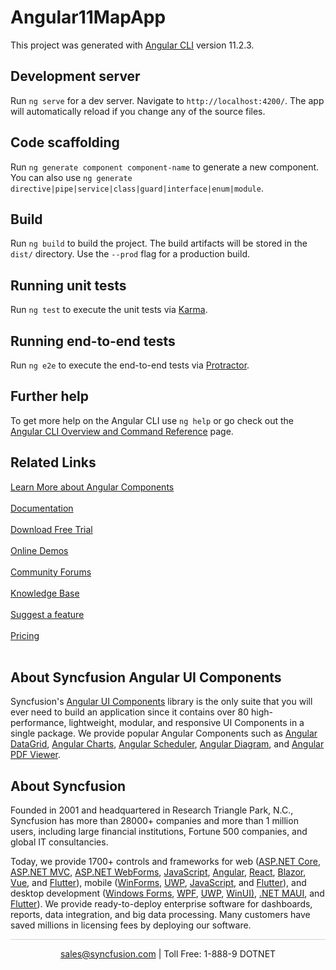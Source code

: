 # Angular11MapApp

This project was generated with [Angular CLI](https://github.com/angular/angular-cli) version 11.2.3.

## Development server

Run `ng serve` for a dev server. Navigate to `http://localhost:4200/`. The app will automatically reload if you change any of the source files.

## Code scaffolding

Run `ng generate component component-name` to generate a new component. You can also use `ng generate directive|pipe|service|class|guard|interface|enum|module`.

## Build

Run `ng build` to build the project. The build artifacts will be stored in the `dist/` directory. Use the `--prod` flag for a production build.

## Running unit tests

Run `ng test` to execute the unit tests via [Karma](https://karma-runner.github.io).

## Running end-to-end tests

Run `ng e2e` to execute the end-to-end tests via [Protractor](http://www.protractortest.org/).

## Further help

To get more help on the Angular CLI use `ng help` or go check out the [Angular CLI Overview and Command Reference](https://angular.io/cli) page.

## Related Links

[Learn More about Angular Components](https://www.syncfusion.com/angular-components/?utm_source=github&utm_medium=listing&utm_campaign=angular-maps-github-samples)<br/><br/>
[Documentation](https://ej2.syncfusion.com/angular/documentation/introduction/?utm_source=github&utm_medium=listing&utm_campaign=angular-maps-github-samples)<br/><br/>
[Download Free Trial](https://www.syncfusion.com/downloads?utm_source=github&utm_medium=listing&utm_campaign=angular-maps-github-samples)<br/><br/>
[Online Demos](https://ej2.syncfusion.com/angular/demos/?utm_source=github&utm_medium=listing&utm_campaign=angular-maps-github-samples)<br/><br/>
[Community Forums](https://www.syncfusion.com/forums/?utm_source=github&utm_medium=listing&utm_campaign=angular-maps-github-samples)<br/><br/>
[Knowledge Base](https://www.syncfusion.com/kb/essential-js2?utm_source=github&utm_medium=listing&utm_campaign=angular-maps-github-samples)<br/><br/>
[Suggest a feature](https://www.syncfusion.com/feedback/angular?utm_source=github&utm_medium=listing&utm_campaign=angular-maps-github-samples)<br/><br/>
[Pricing](https://www.syncfusion.com/sales/products/angular?utm_source=github&utm_medium=listing&utm_campaign=angular-maps-github-samples)<br/><br/>

## About Syncfusion Angular UI Components
Syncfusion's [Angular UI Components](https://www.syncfusion.com/angular-components?utm_source=github&utm_medium=listing&utm_campaign=angular-maps-github-samples) library is the only suite that you will ever need to build an application since it contains over 80 high-performance, lightweight, modular, and responsive UI Components in a single package. We provide popular Angular Components such as [Angular DataGrid](https://www.syncfusion.com/angular-components/angular-grid), [Angular Charts](https://www.syncfusion.com/angular-components/angular-charts), [Angular Scheduler](https://www.syncfusion.com/angular-components/angular-scheduler?utm_source=github&utm_medium=listing&utm_campaign=angular-maps-github-samples), [Angular Diagram](https://www.syncfusion.com/angular-components/angular-diagram?utm_source=github&utm_medium=listing&utm_campaign=angular-maps-github-samples), and [Angular PDF Viewer](https://www.syncfusion.com/angular-components/angular-pdf-viewer?utm_source=github&utm_medium=listing&utm_campaign=angular-maps-github-samples).

## About Syncfusion

Founded in 2001 and headquartered in Research Triangle Park, N.C., Syncfusion has more than 28000+ companies and more than 1 million users, including large financial institutions, Fortune 500 companies, and global IT consultancies.

Today, we provide 1700+ controls and frameworks for web ([ASP.NET Core](https://www.syncfusion.com/aspnet-core-ui-controls?utm_source=github&utm_medium=listing&utm_campaign=angular-maps-github-samples), [ASP.NET MVC](https://www.syncfusion.com/aspnet-mvc-ui-controls?utm_source=github&utm_medium=listing&utm_campaign=angular-maps-github-samples), [ASP.NET WebForms](https://www.syncfusion.com/jquery/aspnet-webforms-ui-controls?utm_source=github&utm_medium=listing&utm_campaign=angular-maps-github-samples), [JavaScript](https://www.syncfusion.com/javascript-ui-controls?utm_source=github&utm_medium=listing&utm_campaign=angular-maps-github-samples), [Angular](https://www.syncfusion.com/angular-components?utm_source=github&utm_medium=listing&utm_campaign=angular-maps-github-samples), [React](https://www.syncfusion.com/react-components?utm_source=github&utm_medium=listing&utm_campaign=angular-maps-github-samples), [Blazor](https://www.syncfusion.com/blazor-components?utm_source=github&utm_medium=listing&utm_campaign=angular-maps-github-samples), [Vue](https://www.syncfusion.com/vue-components?utm_source=github&utm_medium=listing&utm_campaign=angular-maps-github-samples), and [Flutter](https://www.syncfusion.com/flutter-widgets?utm_source=github&utm_medium=listing&utm_campaign=angular-maps-github-samples)), mobile ([WinForms](https://www.syncfusion.com/WinForms-ui-controls?utm_source=github&utm_medium=listing&utm_campaign=angular-maps-github-samples), [UWP](https://www.syncfusion.com/uwp-ui-controls?utm_source=github&utm_medium=listing&utm_campaign=angular-maps-github-samples), [JavaScript](https://www.syncfusion.com/javascript-ui-controls?utm_source=github&utm_medium=listing&utm_campaign=angular-maps-github-samples), and [Flutter](https://www.syncfusion.com/flutter-widgets?utm_source=github&utm_medium=listing&utm_campaign=angular-maps-github-samples)), and desktop development ([Windows Forms](https://www.syncfusion.com/winforms-ui-controls?utm_source=github&utm_medium=listing&utm_campaign=angular-maps-github-samples), [WPF](https://www.syncfusion.com/wpf-ui-controls?utm_source=github&utm_medium=listing&utm_campaign=angular-maps-github-samples), [UWP](https://www.syncfusion.com/uwp-ui-controls?utm_source=github&utm_medium=listing&utm_campaign=angular-maps-github-samples), [WinUI)](https://www.syncfusion.com/winui-controls?utm_source=github&utm_medium=listing&utm_campaign=angular-maps-github-samples), [.NET MAUI](https://www.syncfusion.com/maui-controls), and [Flutter](https://www.syncfusion.com/flutter-widgets?utm_source=github&utm_medium=listing&utm_campaign=angular-maps-github-samples)). We provide ready-to-deploy enterprise software for dashboards, reports, data integration, and big data processing. Many customers have saved millions in licensing fees by deploying our software.

<hr style="height:0.3px;border:none;color:lightgrey;background-color:lightgrey;" />

<p align="center">
  <a href="mailto:sales@syncfusion.com?Subject=Syncfusion Angular Components - Github Sample" target="_top">sales@syncfusion.com</a> | Toll Free: 1-888-9 DOTNET <br>
</p>